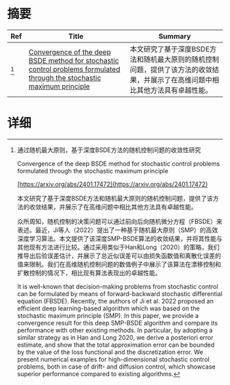 # 摘要

| Ref | Title | Summary |
| --- | --- | --- |
| [^1] | [Convergence of the deep BSDE method for stochastic control problems formulated through the stochastic maximum principle](https://arxiv.org/abs/2401.17472) | 本文研究了基于深度BSDE方法和随机最大原则的随机控制问题，提供了该方法的收敛结果，并展示了在高维问题中相比其他方法具有卓越性能。 |

# 详细

[^1]: 通过随机最大原则，基于深度BSDE方法的随机控制问题的收敛性研究

    Convergence of the deep BSDE method for stochastic control problems formulated through the stochastic maximum principle

    [https://arxiv.org/abs/2401.17472](https://arxiv.org/abs/2401.17472)

    本文研究了基于深度BSDE方法和随机最大原则的随机控制问题，提供了该方法的收敛结果，并展示了在高维问题中相比其他方法具有卓越性能。

    

    众所周知，随机控制的决策问题可以通过前向后向随机微分方程（FBSDE）来表述。最近，Ji等人（2022）提出了一种基于随机最大原则（SMP）的高效深度学习算法。本文提供了该深度SMP-BSDE算法的收敛结果，并将其性能与其他现有方法进行比较。通过采用类似于Han和Long（2020）的策略，我们推导出后验误差估计，并展示了总近似误差可以由损失函数值和离散化误差的值来限制。我们在高维随机控制问题的数值例子中展示了该算法在漂移控制和扩散控制的情况下，相比现有算法表现出的卓越性能。

    It is well-known that decision-making problems from stochastic control can be formulated by means of forward-backward stochastic differential equation (FBSDE). Recently, the authors of Ji et al. 2022 proposed an efficient deep learning-based algorithm which was based on the stochastic maximum principle (SMP). In this paper, we provide a convergence result for this deep SMP-BSDE algorithm and compare its performance with other existing methods. In particular, by adopting a similar strategy as in Han and Long 2020, we derive a posteriori error estimate, and show that the total approximation error can be bounded by the value of the loss functional and the discretization error. We present numerical examples for high-dimensional stochastic control problems, both in case of drift- and diffusion control, which showcase superior performance compared to existing algorithms.
    

